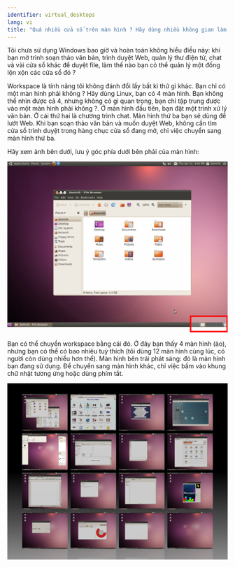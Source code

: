 ```yaml
---
identifier: virtual_desktops
lang: vi
title: "Quá nhiều cửa sổ trên màn hình ? Hãy dùng nhiều không gian làm việc (workspace)"
---
```


Tôi chưa sử dụng Windows bao giờ và hoàn toàn không hiểu điều này: khi bạn mở trình 
soạn thảo văn bản, trình duyệt Web, quản lý thư điện tử, chat và vài cửa sổ khác để duyệt 
file, làm thế nào bạn có thể quản lý một đống lộn xộn các cửa sổ đó ?

Workspace là tính năng tôi không đánh đổi lấy bất kì thứ gì khác. Bạn chỉ có một màn 
hình phải không ? Hãy dùng Linux, bạn có 4 màn hình. Bạn không thể nhìn được cả 4, nhưng 
không có gì quan trọng, bạn chỉ tập trung được vào một màn hình phải không ?. Ở màn hình 
đầu tiên, bạn đặt một trình xử lý văn bản. Ở cái thứ hai là chương trình chat. Màn hình 
thứ ba bạn sẽ dùng để lướt Web. Khi bạn soạn thảo văn bản và muốn duyệt Web, không cần tìm 
cửa sổ trình duyệt trong hàng chục cửa sổ đang mở, chỉ việc chuyển sang màn hình thứ ba.

Hãy xem ảnh bên dưới, lưu ý góc phía dưới bên phải của màn hình:

<img src="/img/workspaces.png" border="0"/>

Bạn có thể chuyển workspace bằng cái đó. Ở đây bạn thấy 4 màn hình (ảo), nhưng 
bạn có thể có bao nhiêu tuỳ thích (tôi dùng 12 màn hình cùng lúc, có người còn 
dùng nhiều hơn thế). Màn hình bên trái phát sáng: đó là màn hình bạn đang sử dụng. Để 
chuyển sang màn hình khác, chỉ việc bấm vào khung chữ nhật tương ứng hoặc dùng phím tắt.

<img src="/img/workspaces_full.png" border="0"/>




